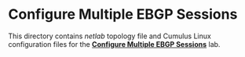 # Configure Multiple EBGP Sessions

This directory contains *netlab* topology file and Cumulus Linux configuration files for the **[Configure Multiple EBGP Sessions](https://ipspace.github.io/bgplab/getting-started/2-multihomed/)** lab.
